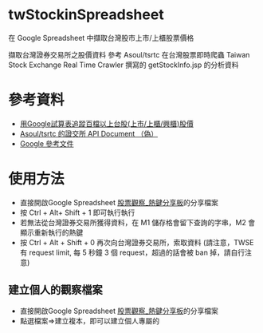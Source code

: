 # twStockinSpreadsheet
在 Google Spreadsheet 中擷取台灣股市上市/上櫃股票價格

擷取台灣證券交易所之股價資料
參考 Asoul/tsrtc 在台灣股票即時爬蟲 Taiwan Stock Exchange Real Time Crawler 撰寫的 getStockInfo.jsp 的分析資料

# 參考資料

* [用Google試算表追蹤百檔以上台股(上市/上櫃/興櫃)股價](https://wiki0918.pixnet.net/blog/post/222332253-用google試算表取得台股%28上市-上櫃%29股票報價)
* [Asoul/tsrtc 的證交所 API Document （偽）](https://github.com/Asoul/tsrtc)
* [Google 參考文件](https://developers.google.com/apps-script/reference/spreadsheet)

# 使用方法

* 直接開啟Google Spreadsheet [股票觀察_熱鍵分享板](https://docs.google.com/spreadsheets/d/1K0OgjeL3uMZZ7JvbjE-MbkbKldgjjPEt9DYyzuuuelU/edit?usp=sharing)的分享檔案
* 按 Ctrl + Alt+ Shift + 1 即可執行執行
* 若無法從台灣證券交易所獲得資料，在 M1 儲存格會留下查詢的字串，M2 會顯示重新執行的熱鍵
* 按 Ctrl + Alt + Shift + 0 再次向台灣證券交易所，索取資料
(請注意，TWSE 有 request limit, 每 5 秒鐘 3 個 request，超過的話會被 ban 掉，請自行注意)

## 建立個人的觀察檔案

* 直接開啟Google Spreadsheet [股票觀察_熱鍵分享板](https://docs.google.com/spreadsheets/d/1K0OgjeL3uMZZ7JvbjE-MbkbKldgjjPEt9DYyzuuuelU/edit?usp=sharing)的分享檔案
* 點選檔案=>建立複本，即可以建立個人專屬的


